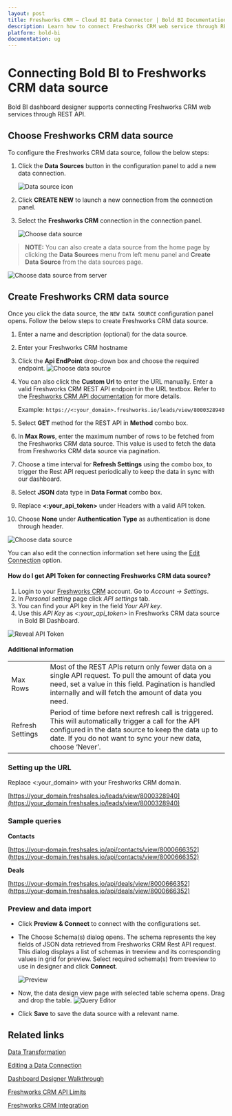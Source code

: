 ```yaml
---
layout: post
title: Freshworks CRM – Cloud BI Data Connector | Bold BI Documentation
description: Learn how to connect Freshworks CRM web service through REST API endpoint with Bold BI Cloud and create a data source.
platform: bold-bi
documentation: ug
---
```


# Connecting Bold BI to Freshworks CRM data source
Bold BI dashboard designer supports connecting Freshworks CRM web services through REST API. 

## Choose Freshworks CRM data source
To configure the Freshworks CRM data source, follow the below steps:
1. Click the **Data Sources** button in the configuration panel to add a new data connection.

   ![Data source icon](/static/assets/working-with-datasource/data-connectors/images/common/DataSourcesIcon.png)

2. Click **CREATE NEW** to launch a new connection from the connection panel.
3. Select the **Freshworks CRM** connection in the connection panel.

   ![Choose data source](/static/assets/working-with-datasource/data-connectors/images/freshworks-CRM/ChooseDS.png)

> **NOTE:**  You can also create a data source from the home page by clicking the **Data Sources** menu from left menu panel and **Create Data Source** from the data sources page.

   ![Choose data source from server](/static/assets/working-with-datasource/data-connectors/images/freshworks-CRM/ChooseDS_server.png)
   
## Create Freshworks CRM data source
Once you click the data source, the `NEW DATA SOURCE` configuration panel opens. Follow the below steps to create Freshworks CRM data source.
1. Enter a name and description (optional) for the data source.
2. Enter your Freshworks CRM hostname
3. Click the **Api EndPoint** drop-down box and choose the required endpoint.
    ![Choose data source](/static/assets/working-with-datasource/data-connectors/images/freshworks-CRM/Select_EndPoint.png)
4. You can also click the **Custom Url** to enter the URL manually. Enter a valid Freshworks CRM REST API endpoint in the URL textbox. Refer to the [Freshworks CRM API documentation](https://developers.freshworks.com/crm/api/#getting-started) for more details.

    Example: `https://<:your_domain>.freshworks.io/leads/view/8000328940`

5. Select **GET** method for the REST API in **Method** combo box.
6. In **Max Rows**, enter the maximum number of rows to be fetched from the Freshworks CRM data source. This value is used to fetch the data from Freshworks CRM data source via pagination.
7. Choose a time interval for **Refresh Settings** using the combo box, to trigger the Rest API request periodically to keep the data in sync with our dashboard.  
8. Select **JSON** data type in **Data Format** combo box.
9. Replace **&lt;:your_api_token&gt;** under Headers with a valid API token.
10. Choose **None** under **Authentication Type** as authentication is done through header.

   ![Choose data source](/static/assets/working-with-datasource/data-connectors/images/freshworks-CRM/DataSource.png)

You can also edit the connection information set here using the [Edit Connection](/working-with-data-source/editing-a-data-connection/) option.

#### How do I get API Token for connecting Freshworks CRM data source?

1. Login to your [Freshworks CRM](https://www.freshworks.com/freshsales-crm/login/) account. Go to *Account -> Settings*.
2. In *Personal setting* page click *API settings* tab.
3. You can find your API key in the field *Your API key*.
4. Use this *API Key* as *&lt;:your_api_token&gt;* in Freshworks CRM data source in Bold BI Dashboard.

![Reveal API Token](/static/assets/working-with-datasource/data-connectors/images/freshworks-CRM/APIToken.png)

#### Additional information
<table width="600">
<tr>
<td>
Max Rows
</td>
<td>
Most of the REST APIs return only fewer data on a single API request. To pull the amount of data you need, set a value in this field.  
Pagination is handled internally and will fetch the amount of data you need.
</td>
</tr>
<tr>
<td>
Refresh Settings
</td>
<td>
Period of time before next refresh call is triggered. This will automatically trigger a call for the API configured in the data source to keep the data up to date. If you do not want to sync your new data, choose ‘Never’.
</td>
</tr>
</table>

### Setting up the URL

Replace &lt;:your_domain&gt; with your Freshworks CRM domain.

[https://your_domain.freshsales.io/leads/view/8000328940](https://your_domain.freshsales.io/leads/view/8000328940)   

### Sample queries

**Contacts**

[https://your-domain.freshsales.io/api/contacts/view/8000666352](https://your-domain.freshsales.io/api/contacts/view/8000666352)

**Deals**

[https://your-domain.freshsales.io/api/deals/view/8000666352](https://your-domain.freshsales.io/api/deals/view/8000666352)

### Preview and data import
* Click **Preview & Connect** to connect with the configurations set.
* The Choose Schema(s) dialog opens. The schema represents the key fields of JSON data retrieved from Freshworks CRM Rest API request. This dialog displays a list of schemas in treeview and its corresponding values in grid for preview. Select required schema(s) from treeview to use in designer and click **Connect**.

   ![Preview](/static/assets/working-with-datasource/data-connectors/images/common/Preview.png)

* Now, the data design view page with selected table schema opens. Drag and drop the table.
   ![Query Editor](/static/assets/working-with-datasource/data-connectors/images/common/QueryEditor.png)

* Click **Save** to save the data source with a relevant name.

## Related links
[Data Transformation](/working-with-data-source/transforming-data/joining-table/)

[Editing a Data Connection](/working-with-data-source/editing-a-data-connection/)   

[Dashboard Designer Walkthrough](/getting-started/creating-dashboard/)

[Freshworks CRM API Limits](https://support.freshsales.io/support/solutions/articles/223406-does-freshsales-have-api-request-limits-for-an-account-)

[Freshworks CRM Integration](https://www.boldbi.com/integrations/freshsales)